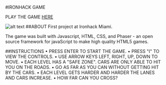 #IRONHACK GAME

PLAY THE GAME [HERE](https://codebyck.github.io/IronHack-Game/)

![alt text](https://i.ibb.co/cFRdn8y/Screen-Shot-2019-04-15-at-2-18-35-PM.png)
##ABOUT
First project at Ironhack Miami.

The game was built with Javascript, HTML, CSS, and Phaser - an open source framework for javaScript to make high quality HTML5 games.

##INSTRUCTIONS
• PRESS ENTER TO START THE GAME.
• PRESS "I" TO VIEW THE CONTROLS.
• USE ARROW KEYS LEFT, RIGHT, UP, DOWN TO MOVE.
• EACH LEVEL HAS A "SAFE ZONE". CARS ARE ONLY ABLE TO HIT YOU ON THE ROADS.
• GO AS FAR AS YOU CAN WITHOUT GETTING HIT BY THE CARS.
• EACH LEVEL GETS HARDER AND HARDER THE LANES AND CARS INCREASE.
• HOW FAR CAN YOU CROSS?